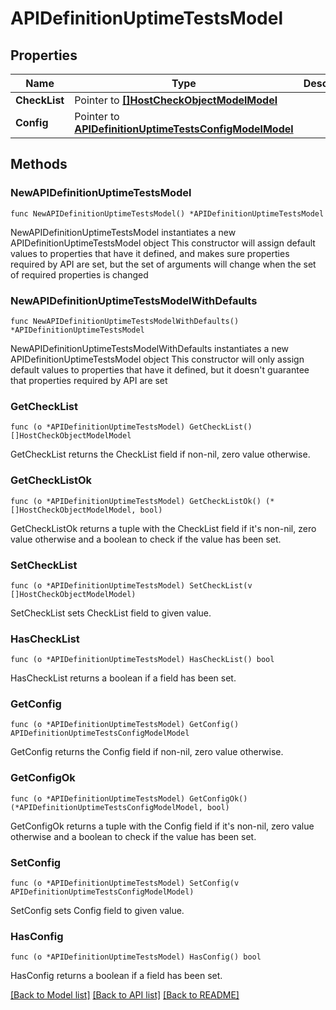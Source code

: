 # APIDefinitionUptimeTestsModel

## Properties

Name | Type | Description | Notes
------------ | ------------- | ------------- | -------------
**CheckList** | Pointer to [**[]HostCheckObjectModelModel**](HostCheckObjectModelModel.md) |  | [optional] 
**Config** | Pointer to [**APIDefinitionUptimeTestsConfigModelModel**](APIDefinitionUptimeTestsConfigModel.md) |  | [optional] 

## Methods

### NewAPIDefinitionUptimeTestsModel

`func NewAPIDefinitionUptimeTestsModel() *APIDefinitionUptimeTestsModel`

NewAPIDefinitionUptimeTestsModel instantiates a new APIDefinitionUptimeTestsModel object
This constructor will assign default values to properties that have it defined,
and makes sure properties required by API are set, but the set of arguments
will change when the set of required properties is changed

### NewAPIDefinitionUptimeTestsModelWithDefaults

`func NewAPIDefinitionUptimeTestsModelWithDefaults() *APIDefinitionUptimeTestsModel`

NewAPIDefinitionUptimeTestsModelWithDefaults instantiates a new APIDefinitionUptimeTestsModel object
This constructor will only assign default values to properties that have it defined,
but it doesn't guarantee that properties required by API are set

### GetCheckList

`func (o *APIDefinitionUptimeTestsModel) GetCheckList() []HostCheckObjectModelModel`

GetCheckList returns the CheckList field if non-nil, zero value otherwise.

### GetCheckListOk

`func (o *APIDefinitionUptimeTestsModel) GetCheckListOk() (*[]HostCheckObjectModelModel, bool)`

GetCheckListOk returns a tuple with the CheckList field if it's non-nil, zero value otherwise
and a boolean to check if the value has been set.

### SetCheckList

`func (o *APIDefinitionUptimeTestsModel) SetCheckList(v []HostCheckObjectModelModel)`

SetCheckList sets CheckList field to given value.

### HasCheckList

`func (o *APIDefinitionUptimeTestsModel) HasCheckList() bool`

HasCheckList returns a boolean if a field has been set.

### GetConfig

`func (o *APIDefinitionUptimeTestsModel) GetConfig() APIDefinitionUptimeTestsConfigModelModel`

GetConfig returns the Config field if non-nil, zero value otherwise.

### GetConfigOk

`func (o *APIDefinitionUptimeTestsModel) GetConfigOk() (*APIDefinitionUptimeTestsConfigModelModel, bool)`

GetConfigOk returns a tuple with the Config field if it's non-nil, zero value otherwise
and a boolean to check if the value has been set.

### SetConfig

`func (o *APIDefinitionUptimeTestsModel) SetConfig(v APIDefinitionUptimeTestsConfigModelModel)`

SetConfig sets Config field to given value.

### HasConfig

`func (o *APIDefinitionUptimeTestsModel) HasConfig() bool`

HasConfig returns a boolean if a field has been set.


[[Back to Model list]](../README.md#documentation-for-models) [[Back to API list]](../README.md#documentation-for-api-endpoints) [[Back to README]](../README.md)



